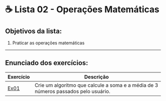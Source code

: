 # ☕ Lista 02 - Operações Matemáticas

## Objetivos da lista:

1. Praticar as operações matemáticas

---

## Enunciado dos exercícios:

| Exercício                 | Descrição                                                                                                                                                     |
|---------------------------|-----------------------------------------------------------------------------------------------------------------------------------------------------------------|
| [Ex01](Lista02_Ex01.java) | Crie um algoritmo que calcule a soma e a média de 3 números passados pelo usuário.                                                  |